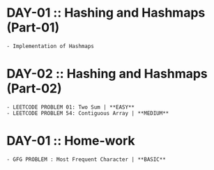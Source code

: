 # DAY-01 :: Hashing and Hashmaps (Part-01)

    - Implementation of Hashmaps

# DAY-02 :: Hashing and Hashmaps (Part-02)

    - LEETCODE PROBLEM 01: Two Sum | **EASY**
    - LEETCODE PROBLEM 54: Contiguous Array | **MEDIUM**

# DAY-01 :: Home-work

    - GFG PROBLEM : Most Frequent Character | **BASIC**
